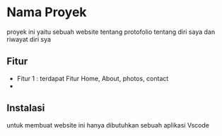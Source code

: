 # Nama Proyek
proyek ini yaitu sebuah website tentang protofolio tentang diri saya dan riwayat diri sya
## Fitur

- Fitur 1 : terdapat Fitur Home, About, photos, contact
- 
## Instalasi
untuk membuat website ini hanya dibutuhkan sebuah aplikasi Vscode
